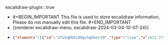 excalidraw-plugin:: true

- #+BEGIN_IMPORTANT
  This file is used to store excalidraw information, Please do not manually edit this file.
  #+END_IMPORTANT
- {{renderer excalidraw-menu, excalidraw-2024-03-04-10-07-24}}
- ```json
  {"elements":[{"id":"J7ibqKkVcD9qvSqhknrt9","type":"line","x":672.7716064453125,"y":238.00968551635742,"width":0,"height":463.010986328125,"angle":0,"strokeColor":"#1e1e1e","backgroundColor":"transparent","fillStyle":"solid","strokeWidth":2,"strokeStyle":"solid","roughness":1,"opacity":100,"groupIds":[],"frameId":null,"roundness":{"type":2},"seed":1109574489,"version":50,"versionNonce":1467814071,"isDeleted":false,"boundElements":null,"updated":1709543253588,"link":null,"locked":false,"points":[[0,0],[0,463.010986328125]],"lastCommittedPoint":null,"startBinding":null,"endBinding":null,"startArrowhead":null,"endArrowhead":null},{"id":"aZcTCWa8a9rqZoMobWh0c","type":"line","x":659.1355590820312,"y":682.9629325866699,"width":514.3920288085938,"height":0,"angle":0,"strokeColor":"#1e1e1e","backgroundColor":"transparent","fillStyle":"solid","strokeWidth":2,"strokeStyle":"solid","roughness":1,"opacity":100,"groupIds":[],"frameId":null,"roundness":{"type":2},"seed":748554775,"version":71,"versionNonce":1731450681,"isDeleted":false,"boundElements":null,"updated":1709543263304,"link":null,"locked":false,"points":[[0,0],[514.3920288085938,0]],"lastCommittedPoint":null,"startBinding":null,"endBinding":null,"startArrowhead":null,"endArrowhead":null},{"id":"yfql7-LlQsKpiD0LHhsHZ","type":"line","x":675.48876953125,"y":678.8906669616699,"width":430.290283203125,"height":298.7084655761719,"angle":0,"strokeColor":"#1971c2","backgroundColor":"transparent","fillStyle":"solid","strokeWidth":2,"strokeStyle":"solid","roughness":1,"opacity":100,"groupIds":[],"frameId":null,"roundness":{"type":2},"seed":1259347193,"version":72,"versionNonce":2041533911,"isDeleted":false,"boundElements":null,"updated":1709543291077,"link":null,"locked":false,"points":[[0,0],[430.290283203125,-298.7084655761719]],"lastCommittedPoint":null,"startBinding":null,"endBinding":null,"startArrowhead":null,"endArrowhead":null},{"id":"JvNX4hlU3gmWo-3nQkDPk","type":"text","x":1112.4786376953125,"y":347.92890548706055,"width":115.57986450195312,"height":25,"angle":0,"strokeColor":"#1971c2","backgroundColor":"transparent","fillStyle":"solid","strokeWidth":2,"strokeStyle":"solid","roughness":1,"opacity":100,"groupIds":[],"frameId":null,"roundness":null,"seed":1816175833,"version":21,"versionNonce":1050909721,"isDeleted":false,"boundElements":null,"updated":1709543338439,"link":null,"locked":false,"text":"depreciation","fontSize":20,"fontFamily":1,"textAlign":"left","verticalAlign":"top","baseline":16,"containerId":null,"originalText":"depreciation","lineHeight":1.25},{"id":"kZ9ONhONb6t5wCpLVKW1m","type":"line","x":676.5228881835938,"y":680.1744194030762,"width":495.22894287109375,"height":238.80136108398438,"angle":0,"strokeColor":"#e03131","backgroundColor":"transparent","fillStyle":"solid","strokeWidth":2,"strokeStyle":"solid","roughness":1,"opacity":100,"groupIds":[],"frameId":null,"roundness":{"type":2},"seed":128681657,"version":184,"versionNonce":974617305,"isDeleted":false,"boundElements":null,"updated":1709543354389,"link":null,"locked":false,"points":[[0,0],[122.4744873046875,-157.95166015625],[495.22894287109375,-238.80136108398438]],"lastCommittedPoint":null,"startBinding":null,"endBinding":null,"startArrowhead":null,"endArrowhead":null},{"id":"_wQto7uIUWK9I3Xxx16A9","type":"text","x":1239,"y":452.0024223327637,"width":9.999984741210938,"height":25,"angle":0,"strokeColor":"#e03131","backgroundColor":"transparent","fillStyle":"solid","strokeWidth":2,"strokeStyle":"solid","roughness":1,"opacity":100,"groupIds":[],"frameId":null,"roundness":null,"seed":458938743,"version":2,"versionNonce":1275774553,"isDeleted":true,"boundElements":null,"updated":1709543504787,"link":null,"locked":false,"text":"","fontSize":20,"fontFamily":1,"textAlign":"left","verticalAlign":"top","baseline":16,"containerId":null,"originalText":"","lineHeight":1.25}],"files":{},"appState":{"gridSize":null,"viewBackgroundColor":"#ffffff","zoom":{"value":1},"offsetTop":19.997577667236328,"offsetLeft":0,"scrollX":0,"scrollY":0,"viewModeEnabled":false,"zenModeEnabled":false}}
  ```